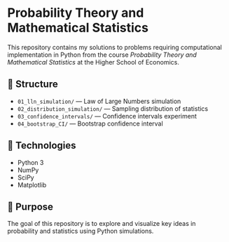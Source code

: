 # Probability Theory and Mathematical Statistics 

This repository contains my solutions to problems requiring computational implementation in Python from the course *Probability Theory and Mathematical Statistics* at the Higher School of Economics.


## 📁 Structure

- `01_lln_simulation/` — Law of Large Numbers simulation
- `02_distribution_simulation/` — Sampling distribution of statistics
- `03_confidence_intervals/` — Confidence intervals experiment
- `04_bootstrap_CI/` — Bootstrap confidence interval

## 🚀 Technologies

- Python 3
- NumPy
- SciPy
- Matplotlib

## 📌 Purpose

The goal of this repository is to explore and visualize key ideas in probability and statistics using Python simulations.
